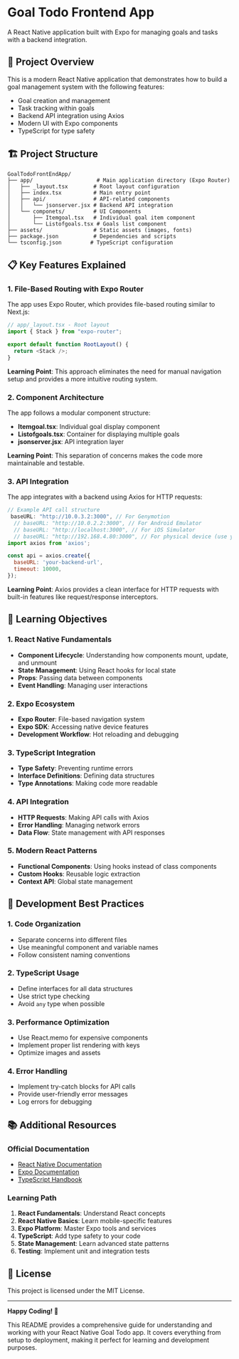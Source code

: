 # Goal Todo Frontend App

A React Native application built with Expo for managing goals and tasks with a backend integration.

## 📱 Project Overview

This is a modern React Native application that demonstrates how to build a goal management system with the following features:
- Goal creation and management
- Task tracking within goals
- Backend API integration using Axios
- Modern UI with Expo components
- TypeScript for type safety

## 🏗️ Project Structure

```
GoalTodoFrontEndApp/
├── app/                    # Main application directory (Expo Router)
│   ├── _layout.tsx        # Root layout configuration
│   ├── index.tsx          # Main entry point
│   ├── api/               # API-related components
│   │   └── jsonserver.jsx # Backend API integration
│   └── componets/         # UI Components
│       ├── Itemgoal.tsx   # Individual goal item component
│       └── Listofgoals.tsx # Goals list component
├── assets/                # Static assets (images, fonts)
├── package.json           # Dependencies and scripts
└── tsconfig.json         # TypeScript configuration
```

## 📋 Key Features Explained

### 1. File-Based Routing with Expo Router

The app uses Expo Router, which provides file-based routing similar to Next.js:

```typescript
// app/_layout.tsx - Root layout
import { Stack } from "expo-router";

export default function RootLayout() {
  return <Stack />;
}
```

**Learning Point**: This approach eliminates the need for manual navigation setup and provides a more intuitive routing system.

### 2. Component Architecture

The app follows a modular component structure:

- **Itemgoal.tsx**: Individual goal display component
- **Listofgoals.tsx**: Container for displaying multiple goals
- **jsonserver.jsx**: API integration layer

**Learning Point**: This separation of concerns makes the code more maintainable and testable.

### 3. API Integration

The app integrates with a backend using Axios for HTTP requests:

```javascript
// Example API call structure
 baseURL: "http://10.0.3.2:3000", // For Genymotion
  // baseURL: "http://10.0.2.2:3000", // For Android Emulator
  // baseURL: "http://localhost:3000", // For iOS Simulator  
  // baseURL: "http://192.168.4.80:3000", // For physical device (use your actual IP)
import axios from 'axios';

const api = axios.create({
  baseURL: 'your-backend-url',
  timeout: 10000,
});
```

**Learning Point**: Axios provides a clean interface for HTTP requests with built-in features like request/response interceptors.

## 🎯 Learning Objectives

### 1. React Native Fundamentals
- **Component Lifecycle**: Understanding how components mount, update, and unmount
- **State Management**: Using React hooks for local state
- **Props**: Passing data between components
- **Event Handling**: Managing user interactions

### 2. Expo Ecosystem
- **Expo Router**: File-based navigation system
- **Expo SDK**: Accessing native device features
- **Development Workflow**: Hot reloading and debugging

### 3. TypeScript Integration
- **Type Safety**: Preventing runtime errors
- **Interface Definitions**: Defining data structures
- **Type Annotations**: Making code more readable

### 4. API Integration
- **HTTP Requests**: Making API calls with Axios
- **Error Handling**: Managing network errors
- **Data Flow**: State management with API responses

### 5. Modern React Patterns
- **Functional Components**: Using hooks instead of class components
- **Custom Hooks**: Reusable logic extraction
- **Context API**: Global state management

## 🔧 Development Best Practices

### 1. Code Organization
- Separate concerns into different files
- Use meaningful component and variable names
- Follow consistent naming conventions

### 2. TypeScript Usage
- Define interfaces for all data structures
- Use strict type checking
- Avoid `any` type when possible

### 3. Performance Optimization
- Use React.memo for expensive components
- Implement proper list rendering with keys
- Optimize images and assets

### 4. Error Handling
- Implement try-catch blocks for API calls
- Provide user-friendly error messages
- Log errors for debugging

## 📚 Additional Resources

### Official Documentation
- [React Native Documentation](https://reactnative.dev/)
- [Expo Documentation](https://docs.expo.dev/)
- [TypeScript Handbook](https://www.typescriptlang.org/docs/)

### Learning Path
1. **React Fundamentals**: Understand React concepts
2. **React Native Basics**: Learn mobile-specific features
3. **Expo Platform**: Master Expo tools and services
4. **TypeScript**: Add type safety to your code
5. **State Management**: Learn advanced state patterns
6. **Testing**: Implement unit and integration tests

## 📄 License 

This project is licensed under the MIT License.

---

**Happy Coding! 🎉**

This README provides a comprehensive guide for understanding and working with your React Native Goal Todo app. It covers everything from setup to deployment, making it perfect for learning and development purposes.

